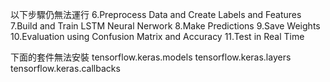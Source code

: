 以下步驟仍無法運行
6.Preprocess Data and Create Labels and Features
7.Build and Train LSTM Neural Nerwork
8.Make Predictions
9.Save Weights
10.Evaluation using Confusion Matrix and Accuracy
11.Test in Real Time

下面的套件無法安裝
tensorflow.keras.models 
tensorflow.keras.layers 
tensorflow.keras.callbacks 
